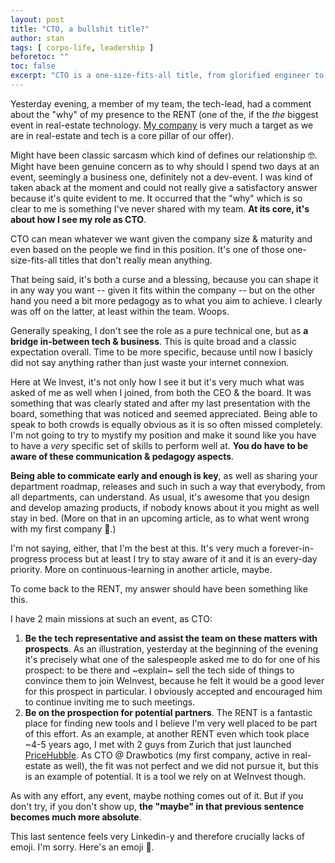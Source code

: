 ```yaml
---
layout: post
title: "CTO, a bullshit title?"
author: stan
tags: [ corpo-life, leadership ]
beforetoc: ""
toc: false
excerpt: "CTO is a one-size-fits-all title, from glorified engineer to slides-pusher, everybody makes up its meaning. Is it really that bad?"
---
```


Yesterday evening, a member of my team, the tech-lead, had a comment about the "why" of my presence to the RENT (one of the, if the _the_ biggest event in real-estate technology. [My company](https://weinvest.be) is very much a target as we are in real-estate and tech is a core pillar of our offer).

Might have been classic sarcasm which kind of defines our relationship 🤓. Might have been genuine concern as to why should I spend two days at an event, seemingly a business one, definitely not a dev-event. I was kind of taken aback at the moment and could not really give a satisfactory answer because it's quite evident to me. It occurred that the "why" which is so clear to me is something I've never shared with my team. **At its core, it's about how I see my role as CTO**.

CTO can mean whatever we want given the company size & maturity and even based on the people we find in this position. It's one of those one-size-fits-all titles that don't really mean anything.

That being said, it's both a curse and a blessing, because you can shape it in any way you want -- given it fits within the company -- but on the other hand you need a bit more pedagogy as to what you aim to achieve. I clearly was off on the latter, at least within the team. Woops.

Generally speaking, I don't see the role as a pure technical one, but as **a bridge in-between tech & business**. This is quite broad and a classic expectation overall. Time to be more specific, because until now I basicly did not say anything rather than just waste your internet connexion.

Here at We Invest, it's not only how I see it but it's very much what was asked of me as well when I joined, from both the CEO & the board. It was something that was clearly stated and after my last presentation with the board, something that was noticed and seemed appreciated. Being able to speak to both crowds is equally obvious as it is so often missed completely. I'm not going to try to mystify my position and make it sound like you have to have a _very_ specific set of skills to perform well at. **You do have to be aware of these communication & pedagogy aspects**.

**Being able to commicate early and enough is key**, as well as sharing your department roadmap, releases and such in such a way that everybody, from all departments, can understand. As usual, it's awesome that you design and develop amazing products, if nobody knows about it you might as well stay in bed. (More on that in an upcoming article, as to what went wrong with my first company 🫠.)

I'm not saying, either, that I'm the best at this. It's very much a forever-in-progress process but at least I try to stay aware of it and it is an every-day priority. More on continuous-learning in another article, maybe.

To come back to the RENT, my answer should have been something like this.

I have 2 main missions at such an event, as CTO:
1. **Be the tech representative and assist the team on these matters with prospects**. As an illustration, yesterday at the beginning of the evening it's precisely what one of the salespeople asked me to do for one of his prospect: to be there and ~explain~ sell the tech side of things to convince them to join WeInvest, because he felt it would be a good lever for this prospect in particular. I obviously accepted and encouraged him to continue inviting me to such meetings.
2. **Be on the prospection for potential partners**. The RENT is a fantastic place for finding new tools and I believe I'm very well placed to be part of this effort. As an example, at another RENT even which took place ~4-5 years ago, I met with 2 guys from Zurich that just launched [PriceHubble](https://www.pricehubble.com/en/). As CTO @ Drawbotics (my first company, active in real-estate as well), the fit was not perfect and we did not pursue it, but this is an example of potential. It is a tool we rely on at WeInvest though.


As with any effort, any event, maybe nothing comes out of it. But if you don't try, if you don't show up, **the "maybe" in that previous sentence becomes much more absolute**.

This last sentence feels very Linkedin-y and therefore crucially lacks of emoji. I'm sorry. Here's an emoji 🖕.